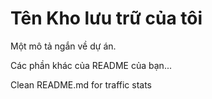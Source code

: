 # Tên Kho lưu trữ của tôi

Một mô tả ngắn về dự án.

Các phần khác của README của bạn...

Clean README.md for traffic stats

